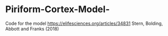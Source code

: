 # Piriform-Cortex-Model-
Code for the model https://elifesciences.org/articles/34831 Stern, Bolding, Abbott and Franks (2018)
